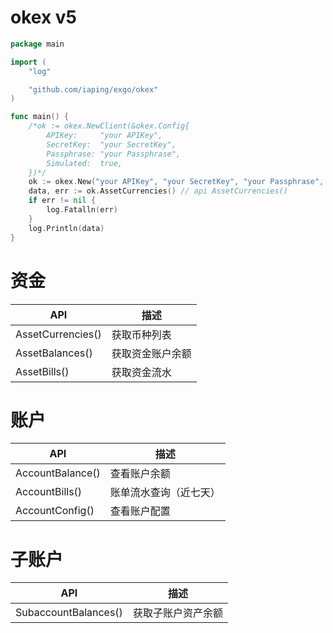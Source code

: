 # okex v5
```go
package main

import (
	"log"

	"github.com/iaping/exgo/okex"
)

func main() {
	/*ok := okex.NewClient(&okex.Config{
		APIKey:     "your APIKey",
		SecretKey:  "your SecretKey",
		Passphrase: "your Passphrase",
		Simulated:  true,
	})*/
	ok := okex.New("your APIKey", "your SecretKey", "your Passphrase", false)
	data, err := ok.AssetCurrencies() // api AssetCurrencies()
	if err != nil {
		log.Fatalln(err)
	}
	log.Println(data)
}
```

# 资金
API | 描述
--- | ---
AssetCurrencies() | 获取币种列表
AssetBalances() | 获取资金账户余额
AssetBills() | 获取资金流水

# 账户
API | 描述
--- | ---
AccountBalance() | 查看账户余额
AccountBills() | 账单流水查询（近七天）
AccountConfig() | 查看账户配置

# 子账户
API | 描述
--- | ---
SubaccountBalances() | 获取子账户资产余额